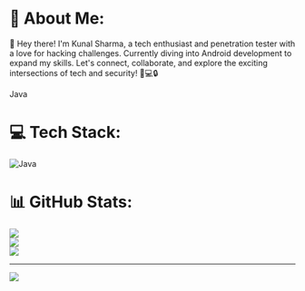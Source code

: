 # 💫 About Me:
👋 Hey there! I'm Kunal Sharma, a tech enthusiast and penetration tester with a love for hacking challenges. Currently diving into Android development to expand my skills. Let's connect, collaborate, and explore the exciting intersections of tech and security! 🚀💻🔒






Java


# 💻 Tech Stack:
![Java](https://img.shields.io/badge/java-%23ED8B00.svg?style=flat&logo=openjdk&logoColor=white)
# 📊 GitHub Stats:
![](https://github-readme-stats.vercel.app/api?username=SPIDEY777&theme=dark&hide_border=false&include_all_commits=false&count_private=false)<br/>
![](https://github-readme-streak-stats.herokuapp.com/?user=SPIDEY777&theme=dark&hide_border=false)<br/>
![](https://github-readme-stats.vercel.app/api/top-langs/?username=SPIDEY777&theme=dark&hide_border=false&include_all_commits=false&count_private=false&layout=compact)

---
[![](https://visitcount.itsvg.in/api?id=SPIDEY777&icon=0&color=0)](https://visitcount.itsvg.in)

<!-- Proudly created with GPRM ( https://gprm.itsvg.in ) -->
